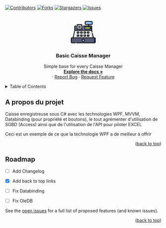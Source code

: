 <!-- Improved compatibility of back to top link: See: https://github.com/othneildrew/Best-README-Template/pull/73 -->
<a name="readme-top"></a>
<!--
*** Thanks for checking out the Best-README-Template. If you have a suggestion
*** that would make this better, please fork the repo and create a pull request
*** or simply open an issue with the tag "enhancement".
*** Don't forget to give the project a star!
*** Thanks again! Now go create something AMAZING! :D
-->



<!-- PROJECT SHIELDS -->
<!--
*** I'm using markdown "reference style" links for readability.
*** Reference links are enclosed in brackets [ ] instead of parentheses ( ).
*** See the bottom of this document for the declaration of the reference variables
*** for contributors-url, forks-url, etc. This is an optional, concise syntax you may use.
*** https://www.markdownguide.org/basic-syntax/#reference-style-links
-->
[![Contributors][contributors-shield]][contributors-url]
[![Forks][forks-shield]][forks-url]
[![Stargazers][stars-shield]][stars-url]
[![Issues][issues-shield]][issues-url]



<br />
<div align="center">
  <a href="https://github.com/DrLanderf/CaisseManager">
    <img src="Images/logo.png" alt="Logo" width="80" height="80">
  </a>

<h3 align="center">Basic Caisse Manager </h3>

  <p align="center">
    Simple base for every Caisse Manager
    <br />
    <a href="https://github.com/DrLanderf/CaisseManager"><strong>Explore the docs »</strong></a>
    <br />
    ·
    <a href="https://github.com/DrLanderf/CaisseManager/issues">Report Bug</a>
    ·
    <a href="https://github.com/DrLanderf/CaisseManager/issues">Request Feature</a>
  </p>
</div>
<!-- TABLE OF CONTENTS -->
<details>
  <summary>Table of Contents</summary>
  <ol>
    <li>
      <a href="#A-propos-du-projet">A propos du projet</a>
    </li>
    <li><a href="#roadmap">Roadmap</a></li>
  </ol>
</details>



<!-- ABOUT THE PROJECT -->
## A propos du projet

Caisse enregistreuse sous C# avec les technologies WPF, MVVM, Databinding (pour propriété et boutons), 
le tout agrémenter d'utilisation de SGBD (Access) ainsi que de l'utilisation de l'API pour piloter EXCEL

Ceci est un exemple de ce que la technologie WPF a de meilleur à offrir

<p align="right">(<a href="#readme-top">back to top</a>)</p>






<!-- ROADMAP -->
## Roadmap

- [ ] Add Changelog
- [X] Add back to top links
- [ ] Fix Databinding
- [ ] Fix OleDB


See the [open issues](https://github.com/Drlanderf/CaisseManager/issues) for a full list of proposed features (and known issues).

<p align="right">(<a href="#readme-top">back to top</a>)</p>



<!-- MARKDOWN LINKS & IMAGES -->
<!-- https://www.markdownguide.org/basic-syntax/#reference-style-links -->
[contributors-shield]: https://img.shields.io/github/contributors/Drlanderf/CaisseManager.svg?style=for-the-badge
[contributors-url]: https://github.com/Drlanderf/CaisseManager/graphs/contributors
[forks-shield]: https://img.shields.io/github/forks/Drlanderf/CaisseManager.svg?style=for-the-badge
[forks-url]: https://github.com/Drlanderf/CaisseManager/network/members
[stars-shield]: https://img.shields.io/github/stars/Drlanderf/CaisseManager.svg?style=for-the-badge
[stars-url]: https://github.com/Drlanderf/CaisseManager/stargazers
[issues-shield]: https://img.shields.io/github/issues/Drlanderf/CaisseManager.svg?style=for-the-badge
[issues-url]: https://github.com/Drlanderf/CaisseManager/issues
[license-shield]: https://img.shields.io/github/license/Drlanderf/CaisseManager.svg?style=for-the-badge
[license-url]: https://github.com/Drlanderf/CaisseManager/blob/master/LICENSE.txt
[linkedin-shield]: https://img.shields.io/badge/-LinkedIn-black.svg?style=for-the-badge&logo=linkedin&colorB=555
[linkedin-url]: https://linkedin.com/in/linkedin_username
[product-screenshot]: images/screenshot.png
[Next.js]: https://img.shields.io/badge/next.js-000000?style=for-the-badge&logo=nextdotjs&logoColor=white
[Next-url]: https://nextjs.org/
[React.js]: https://img.shields.io/badge/React-20232A?style=for-the-badge&logo=react&logoColor=61DAFB
[React-url]: https://reactjs.org/
[Vue.js]: https://img.shields.io/badge/Vue.js-35495E?style=for-the-badge&logo=vuedotjs&logoColor=4FC08D
[Vue-url]: https://vuejs.org/
[Angular.io]: https://img.shields.io/badge/Angular-DD0031?style=for-the-badge&logo=angular&logoColor=white
[Angular-url]: https://angular.io/
[Svelte.dev]: https://img.shields.io/badge/Svelte-4A4A55?style=for-the-badge&logo=svelte&logoColor=FF3E00
[Svelte-url]: https://svelte.dev/
[Laravel.com]: https://img.shields.io/badge/Laravel-FF2D20?style=for-the-badge&logo=laravel&logoColor=white
[Laravel-url]: https://laravel.com
[Bootstrap.com]: https://img.shields.io/badge/Bootstrap-563D7C?style=for-the-badge&logo=bootstrap&logoColor=white
[Bootstrap-url]: https://getbootstrap.com
[JQuery.com]: https://img.shields.io/badge/jQuery-0769AD?style=for-the-badge&logo=jquery&logoColor=white
[JQuery-url]: https://jquery.com 
